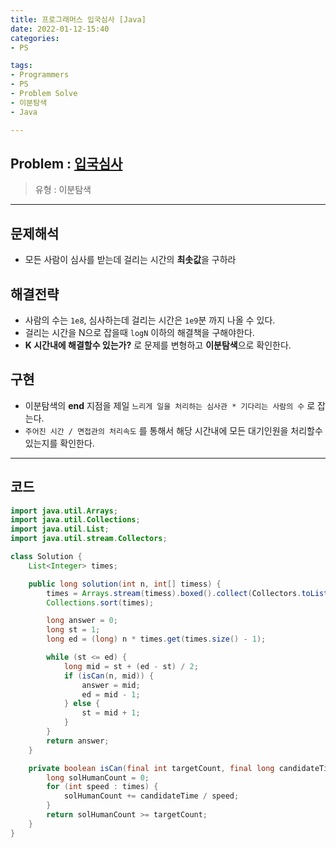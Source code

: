 ```yaml
---
title: 프로그래머스 입국심사 [Java]
date: 2022-01-12-15:40
categories:
- PS

tags:
- Programmers
- PS
- Problem Solve
- 이분탐색
- Java

---
```


## Problem : [입국심사](https://programmers.co.kr/learn/courses/30/lessons/43238)
> 유형 : 이분탐색

---
 
## 문제해석
- 모든 사람이 심사를 받는데 걸리는 시간의 **최솟값**을 구하라

## 해결전략
- 사람의 수는 `1e8`, 심사하는데 걸리는 시간은 `1e9`분 까지 나올 수 있다.
- 걸리는 시간을 N으로 잡을때 `logN` 이하의 해결책을 구해야한다.
- **K 시간내에 해결할수 있는가?** 로 문제를 변형하고 **이분탐색**으로 확인한다.

## 구현
- 이분탐색의 **end** 지점을 제일 `느리게 일을 처리하는 심사관 * 기다리는 사람의 수` 로 잡는다.
- `주어진 시간 / 면접관의 처리속도` 를 통해서 해당 시간내에 모든 대기인원을 처리할수 있는지를 확인한다.

---

## 코드

```java
import java.util.Arrays;
import java.util.Collections;
import java.util.List;
import java.util.stream.Collectors;

class Solution {
    List<Integer> times;

    public long solution(int n, int[] timess) {
        times = Arrays.stream(timess).boxed().collect(Collectors.toList());
        Collections.sort(times);

        long answer = 0;
        long st = 1;
        long ed = (long) n * times.get(times.size() - 1);

        while (st <= ed) {
            long mid = st + (ed - st) / 2;
            if (isCan(n, mid)) {
                answer = mid;
                ed = mid - 1;
            } else {
                st = mid + 1;
            }
        }
        return answer;
    }

    private boolean isCan(final int targetCount, final long candidateTime) {
        long solHumanCount = 0;
        for (int speed : times) {
            solHumanCount += candidateTime / speed;
        }
        return solHumanCount >= targetCount;
    }
}
```
